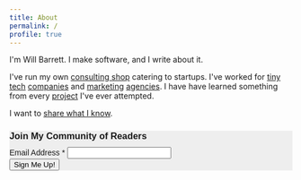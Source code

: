```yaml
---
title: About
permalink: /
profile: true
---
```


I'm Will Barrett. I make software, and I write about it.

I've run my own [consulting shop](http://tallgreentree.com) catering to startups. I've worked for [tiny](http://www.sqwiggle.com) [tech](http://speak.io) [companies](http://rouxbe.com) and [marketing](http://www.schafercondoncarter.com/) [agencies](http://http://www.webershandwick.com/). I have have learned something from every [project](/projects) I've ever attempted.

I want to [share what I know](/blog).

<link href="//cdn-images.mailchimp.com/embedcode/classic-081711.css" rel="stylesheet" type="text/css">
<style type="text/css">
#mc_embed_signup{background:#eee; clear:left; font:14px Helvetica,Arial,sans-serif; }
</style>
<div id="mc_embed_signup">
<form action="//willbarrett.us10.list-manage.com/subscribe/post?u=569a3b66d2809fd1a5a90dbb1&amp;id=c0d65ca547" method="post" id="mc-embedded-subscribe-form" name="mc-embedded-subscribe-form" class="validate" target="_blank" novalidate>
<div id="mc_embed_signup_scroll">
<h3 style="margin-bottom: 10px;">Join My Community of Readers</h3>
<div class="mc-field-group">
<label for="mce-EMAIL">Email Address  <span class="asterisk">*</span>
</label>
<input type="email" value="" name="EMAIL" class="required email" id="mce-EMAIL">
</div>
<div id="mce-responses" class="clear">
<div class="response" id="mce-error-response" style="display:none"></div>
<div class="response" id="mce-success-response" style="display:none"></div>
</div><div style="position: absolute; left: -5000px;" aria-hidden="true"><input type="text" name="b_569a3b66d2809fd1a5a90dbb1_c0d65ca547" tabindex="-1" value=""></div>
<div class="clear"><input type="submit" value="Sign Me Up!" name="subscribe" id="mc-embedded-subscribe" class="button"></div>
</div>
</form>
</div>
<script type='text/javascript' src='//s3.amazonaws.com/downloads.mailchimp.com/js/mc-validate.js'></script><script type='text/javascript'>(function($) {window.fnames = new Array(); window.ftypes = new Array();fnames[0]='EMAIL';ftypes[0]='email';fnames[1]='FNAME';ftypes[1]='text';fnames[2]='LNAME';ftypes[2]='text';}(jQuery));var $mcj = jQuery.noConflict(true);</script>
